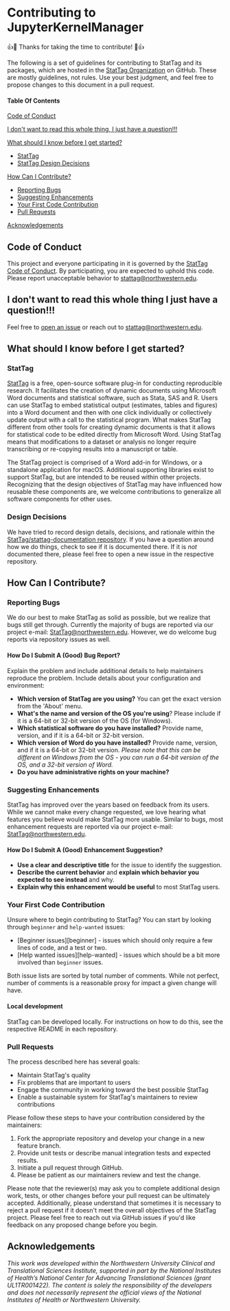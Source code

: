 # Contributing to JupyterKernelManager

:+1::tada: Thanks for taking the time to contribute! :tada::+1:

The following is a set of guidelines for contributing to StatTag and its packages, which are hosted in the [StatTag Organization](https://github.com/StatTag) on GitHub. These are mostly guidelines, not rules. Use your best judgment, and feel free to propose changes to this document in a pull request.

#### Table Of Contents

[Code of Conduct](#code-of-conduct)

[I don't want to read this whole thing, I just have a question!!!](#i-dont-want-to-read-this-whole-thing-i-just-have-a-question)

[What should I know before I get started?](#what-should-i-know-before-i-get-started)
  * [StatTag](#stattag)
  * [StatTag Design Decisions](#design-decisions)

[How Can I Contribute?](#how-can-i-contribute)
  * [Reporting Bugs](#reporting-bugs)
  * [Suggesting Enhancements](#suggesting-enhancements)
  * [Your First Code Contribution](#your-first-code-contribution)
  * [Pull Requests](#pull-requests)
  
[Acknowledgements](#acknowledgements)

## Code of Conduct

This project and everyone participating in it is governed by the [StatTag Code of Conduct](CODE_OF_CONDUCT.md). By participating, you are expected to uphold this code. Please report unacceptable behavior to [stattag@northwestern.edu](mailto:stattag@northwestern.edu).

## I don't want to read this whole thing I just have a question!!!

Feel free to [open an issue](issues) or reach out to [stattag@northwestern.edu](mailto:stattag@northwestern.edu).

## What should I know before I get started?

### StatTag

[StatTag](http://stattag.org) is a free, open-source software plug-in for conducting reproducible research. It facilitates the creation of dynamic documents using Microsoft Word documents and statistical software, such as Stata, SAS and R. Users can use StatTag to embed statistical output (estimates, tables and figures) into a Word document and then with one click individually or collectively update output with a call to the statistical program. What makes StatTag different from other tools for creating dynamic documents is that it allows for statistical code to be edited directly from Microsoft Word.  Using StatTag means that modifications to a dataset or analysis no longer require transcribing or re-copying results into a manuscript or table.

The StatTag project is comprised of a Word add-in for Windows, or a standalone application for macOS.  Additional supporting libraries exist to support StatTag, but are intended to be reused within other projects.  Recognizing that the design objectives of StatTag may have influenced how reusable these components are, we welcome contributions to generalize all software components for other uses.


### Design Decisions

We have tried to record design details, decisions, and rationale within the [StatTag/stattag-documentation repository](https://github.com/StatTag/stattag-documentation). If you have a question around how we do things, check to see if it is documented there. If it is *not* documented there, please feel free to open a new issue in the respective repository.

## How Can I Contribute?

### Reporting Bugs

We do our best to make StatTag as solid as possible, but we realize that bugs still get through.  Currently the majority of bugs are reported via our project e-mail: [StatTag@northwestern.edu](mailto:StatTag@northwestern.edu).  However, we do welcome bug reports via repository issues as well.

#### How Do I Submit A (Good) Bug Report?

Explain the problem and include additional details to help maintainers reproduce the problem.  Include details about your configuration and environment:

* **Which version of StatTag are you using?** You can get the exact version from the 'About' menu.
* **What's the name and version of the OS you're using**? Please include if it is a 64-bit or 32-bit version of the OS (for Windows).
* **Which statistical software do you have installed?** Provide name, version, and if it is a 64-bit or 32-bit version.
* **Which version of Word do you have installed?** Provide name, version, and if it is a 64-bit or 32-bit version.  _Please note that this can be different on Windows from the OS - you can run a 64-bit version of the OS, and a 32-bit version of Word._
* **Do you have administrative rights on your machine?**

### Suggesting Enhancements

StatTag has improved over the years based on feedback from its users.  While we cannot make every change requested, we love hearing what features you believe would make StatTag more usable.  Similar to bugs, most enhancement requests are reported via our project e-mail: [StatTag@northwestern.edu](mailto:StatTag@northwestern.edu).

#### How Do I Submit A (Good) Enhancement Suggestion?

* **Use a clear and descriptive title** for the issue to identify the suggestion.
* **Describe the current behavior** and **explain which behavior you expected to see instead** and why.
* **Explain why this enhancement would be useful** to most StatTag users.

### Your First Code Contribution

Unsure where to begin contributing to StatTag? You can start by looking through `beginner` and `help-wanted` issues:

* [Beginner issues][beginner] - issues which should only require a few lines of code, and a test or two.
* [Help wanted issues][help-wanted] - issues which should be a bit more involved than `beginner` issues.

Both issue lists are sorted by total number of comments. While not perfect, number of comments is a reasonable proxy for impact a given change will have.


#### Local development

StatTag can be developed locally. For instructions on how to do this, see the respective README in each repository.

### Pull Requests

The process described here has several goals:

- Maintain StatTag's quality
- Fix problems that are important to users
- Engage the community in working toward the best possible StatTag
- Enable a sustainable system for StatTag's maintainers to review contributions

Please follow these steps to have your contribution considered by the maintainers:

1. Fork the appropriate repository and develop your change in a new feature branch.
2. Provide unit tests or describe manual integration tests and expected results.
3. Initiate a pull request through GitHub.
4. Please be patient as our maintainers review and test the change.

Please note that the reviewer(s) may ask you to complete additional design work, tests, or other changes before your pull request can be ultimately accepted.  Additionally, please understand that sometimes it is necessary to reject a pull request if it doesn't meet the overall objectives of the StatTag project.  Please feel free to reach out via GitHub issues if you'd like feedback on any proposed change before you begin.


## Acknowledgements

_This work was developed within the Northwestern University Clinical and Translational Sciences Institute, supported in part by the National Institutes of Health’s National Center for Advancing Translational Sciences (grant UL1TR001422).  The content is solely the responsibility of the developers and does not necessarily represent the official views of the National Institutes of Health or Northwestern University._
